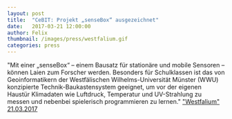 ```yaml
---
layout: post
title:  "CeBIT: Projekt „senseBox“ ausgezeichnet"
date:   2017-03-21 12:00:00
author: Felix
thumbnail: /images/press/westfalium.gif
categories: press
---
```

"Mit einer „senseBox“ – einem Bausatz für stationäre und mobile Sensoren – können Laien zum Forscher werden. Besonders für Schulklassen ist das von Geoinformatikern der Westfälischen Wilhelms-Universität Münster (WWU) konzipierte Technik-Baukastensystem geeignet, um vor der eigenen Haustür Klimadaten wie Luftdruck, Temperatur und UV-Strahlung zu messen und nebenbei spielerisch programmieren zu lernen."
<a href="http://westfalium.de/2017/03/21/cebit-projekt-sensebox-ausgezeichnet/" target="_blank">"Westfalium" 21.03.2017</a>
